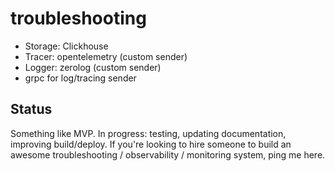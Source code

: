 # troubleshooting

* Storage: Clickhouse
* Tracer: opentelemetry (custom sender)
* Logger: zerolog (custom sender)
* grpc for log/tracing sender

Status
------

Something like MVP. In progress: testing, updating documentation, improving build/deploy. If you're looking to hire someone to build an awesome troubleshooting / observability / monitoring system, ping me here.